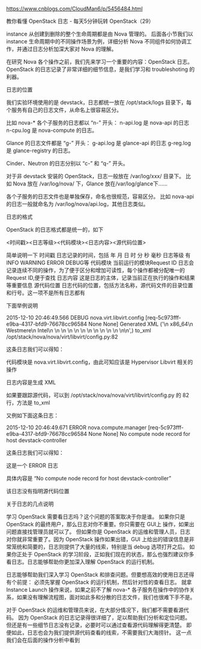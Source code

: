 https://www.cnblogs.com/CloudMan6/p/5456484.html

教你看懂 OpenStack 日志 - 每天5分钟玩转 OpenStack（29）
 
 
instance 从创建到删除的整个生命周期都是由 Nova 管理的。
后面各小节我们以 instance 生命周期中的不同操作场景为例，详细分析 Nova 不同组件如何协调工作，并通过日志分析加深大家对 Nova 的理解。

在研究 Nova 各个操作之前，我们先来学习一个重要的内容：OpenStack 日志。
OpenStack 的日志记录了非常详细的细节信息，是我们学习和 troubleshoting 的利器。

日志的位置

我们实验环境使用的是 devstack，日志都统一放在 /opt/stack/logs 目录下，每个服务有自己的日志文件，从命名上很容易区分。



比如 nova-* 各个子服务的日志都以 “n-” 开头：
n-api.log 是 nova-api 的日志
n-cpu.log 是 nova-compute 的日志。

Glance 的日志文件都是 “g-” 开头：
g-api.log 是 glance-api 的日志
g-reg.log 是 glance-registry 的日志。

Cinder、Neutron 的日志分别以 “c-” 和 “q-” 开头。

对于非 devstack 安装的 OpenStack，日志一般放在 /var/log/xxx/ 目录下。
比如 Nova 放在 /var/log/nova/ 下，Glance 放在/var/log/glance下……

各个子服务的日志文件也是单独保存，命名也很规范，容易区分。
比如 nova-api 的日志一般就命名为 /var/log/nova/api.log，其他日志类似。

日志的格式

OpenStack 的日志格式都是统一的，如下

<时间戳><日志等级><代码模块><Request ID><日志内容><源代码位置>

简单说明一下
时间戳		日志记录的时间，包括 年 月 日 时 分 秒 毫秒
日志等级		有INFO WARNING ERROR DEBUG等
代码模块		当前运行的模块Request ID	日志会记录连续不同的操作，为了便于区分和增加可读性，每个操作都被分配唯一的Request ID,便于查找
日志内容		这是日志的主体，记录当前正在执行的操作和结果等重要信息
源代码位置	日志代码的位置，包括方法名称，源代码文件的目录位置和行号。这一项不是所有日志都有

下面举例说明

2015-12-10 20:46:49.566 DEBUG nova.virt.libvirt.config [req-5c973fff-e9ba-4317-bfd9-76678cc96584 None None] Generated XML ('<cpu>\n  <arch>x86_64</arch>\n  <model>Westmere</model>\n  <vendor>Intel</vendor>\n  <topology sockets="2" cores="3" threads="1"/>\n  <feature name="avx"/>\n  <feature name="ds"/>\n  <feature name="ht"/>\n  <feature name="hypervisor"/>\n  <feature name="osxsave"/>\n  <feature name="pclmuldq"/>\n  <feature name="rdtscp"/>\n  <feature name="ss"/>\n  <feature name="vme"/>\n  <feature name="xsave"/>\n</cpu>\n',)  to_xml /opt/stack/nova/nova/virt/libvirt/config.py:82

这条日志我们可以得知：

代码模块是 nova.virt.libvirt.config，由此可知应该是 Hypervisor Libvirt 相关的操作

日志内容是生成 XML

如果要跟踪源代码，可以到 /opt/stack/nova/nova/virt/libvirt/config.py 的 82 行，方法是 to_xml



又例如下面这条日志：

2015-12-10 20:46:49.671 ERROR nova.compute.manager [req-5c973fff-e9ba-4317-bfd9-76678cc96584 None None] No compute node record for host devstack-controller

这条日志我们可以得知：

这是一个 ERROR 日志

具体内容是 “No compute node record for host devstack-controller”

该日志没有指明源代码位置

关于日志的几点说明

学习 OpenStack 需要看日志吗？这个问题的答案取决于你是谁。
如果你只是 OpenStack 的最终用户，那么日志对你不重要。你只需要在 GUI上 操作，如果出问题直接找管理员就可以了。
但如果你是 OpenStack 的运维和管理人员，日志对你就非常重要了。因为 OpenStack 操作如果出错，GUI 上给出的错误信息是非常笼统和简要的，日志则提供了大量的线索，特别是当 debug 选项打开之后。
如果你正处于 OpenStack 的学习阶段，正如我们现在的状态，那么也强烈建议你多看日志。日志能够帮助你更加深入理解 OpenStack 的运行机制。

日志能够帮助我们深入学习 OpenStack 和排查问题。但要想高效的使用日志还得有个前提：
必须先掌握 OpenStack 的运行机制，然后针对性的查看日志。
就拿 Instance Launch 操作来说，如果之前不了解 nova-* 各子服务在操作中的协作关系，如果没有理解流程图，面对如此多和分散的日志文件，我们也很难下手不是。

对于 OpenStack 的运维和管理员来说，在大部分情况下，我们都不需要看源代码。
因为 OpenStack 的日志记录得很详细了，足以帮助我们分析和定位问题。
但还是有一些细节日志没有记录，必要时可以通过查看源代码理解得更清楚。
即便如此，日志也会为我们提供源代码查看的线索，不需要我们大海捞针。
这一点我们会在后面的操作分析中看到

